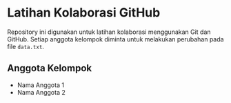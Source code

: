 # Latihan Kolaborasi GitHub

Repository ini digunakan untuk latihan kolaborasi menggunakan Git dan GitHub.
Setiap anggota kelompok diminta untuk melakukan perubahan pada file `data.txt`.

## Anggota Kelompok
- Nama Anggota 1
- Nama Anggota 2
